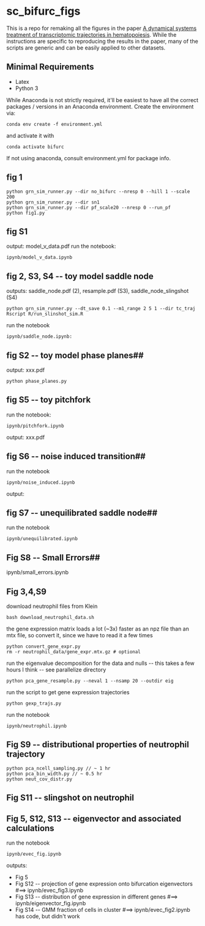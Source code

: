 # sc_bifurc_figs

This is a repo for remaking all the figures in the paper [A dynamical systems treatment of transcriptomic trajectories in hematopoiesis](https://www.biorxiv.org/content/10.1101/2021.05.03.442465v2). 
While the instructions are specific to reproducing the results in the paper, many of the scripts are generic and can be easily applied to other datasets. 

## Minimal Requirements ##
- Latex
- Python 3

While Anaconda is not strictly required, it'll be easiest to have all the correct packages / versions in an Anaconda environment.
Create the environment via:
```
conda env create -f environment.yml
```
and activate it with 
```
conda activate bifurc
```
If not using anaconda, consult environment.yml for package info.


## fig 1 ##
```
python grn_sim_runner.py --dir no_bifurc --nresp 0 --hill 1 --scale 200
python grn_sim_runner.py --dir sn1
python grn_sim_runner.py --dir pf_scale20 --nresp 0 --run_pf
python fig1.py
```
## fig S1 ##
output: model_v_data.pdf
run the notebook: 
```
ipynb/model_v_data.ipynb 
```

## fig 2, S3, S4 -- toy model saddle node ##
outputs: saddle_node.pdf (2), resample.pdf (S3), saddle_node_slingshot (S4)
```
python grn_sim_runner.py --dt_save 0.1 --m1_range 2 5 1 --dir tc_traj
Rscript R/run_slinshot_sim.R
```
run the notebook
```
ipynb/saddle_node.ipynb:
```

## fig S2 -- toy model phase planes##
output: xxx.pdf
```
python phase_planes.py
```
## fig S5 -- toy pitchfork ##
run the notebook:
```
ipynb/pitchfork.ipynb
```
output: xxx.pdf

## fig S6 -- noise induced transition##
run the notebook 
```
ipynb/noise_induced.ipynb
```
output:

## fig S7 -- unequilibrated saddle node##
run the notebook
```
ipynb/unequilibrated.ipynb
```

## Fig S8 -- Small Errors##
ipynb/small_errors.ipynb

## Fig 3,4,S9 ##
download neutrophil files from Klein
```
bash download_neutrophil_data.sh
```
the gene expression matrix loads a lot (~3x) faster as an npz file than an mtx file, so convert it, since we have to read it a few times
```
python convert_gene_expr.py
rm -r neutrophil_data/gene_expr.mtx.gz # optional
```
run the eigenvalue decomposition for the data and nulls -- this takes a few hours I think -- see parallelize directory
```
python pca_gene_resample.py --neval 1 --nsamp 20 --outdir eig
```
run the script to get gene expression trajectories
```
python gexp_trajs.py
```

run the notebook 
```
ipynb/neutrophil.ipynb
```

## Fig S9 -- distributional properties of neutrophil trajectory ##
```
python pca_ncell_sampling.py // ~ 1 hr
python pca_bin_width.py // ~ 0.5 hr
python neut_cov_distr.py
```

## Fig S11 -- slingshot on neutrophil ##

## Fig 5, S12, S13 -- eigenvector and associated calculations ##
run the notebook 
```
ipynb/evec_fig.ipynb
```
outputs: 
- Fig 5 
- Fig S12 -- projection of gene expression onto bifurcation eigenvectors #==> ipynb/evec_fig3.ipynb
- Fig S13 -- distribution of gene expression in different genes #==> ipynb/eigenvector_fig.ipynb
- Fig S14 -- GMM fraction of cells in cluster #==> ipynb/evec_fig2.ipynb has code, but didn't work

